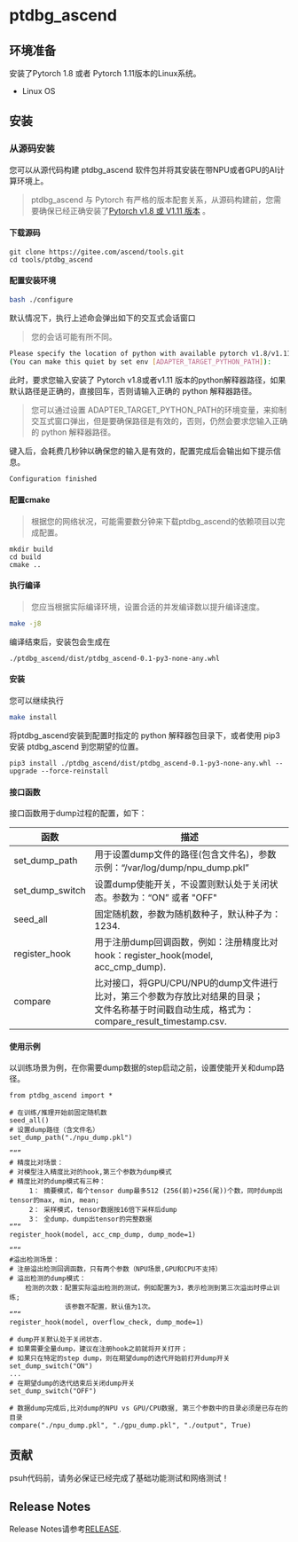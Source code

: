 # ptdbg_ascend

## 环境准备

安装了Pytorch 1.8 或者 Pytorch 1.11版本的Linux系统。

- Linux OS

## 安装

### 从源码安装

您可以从源代码构建 ptdbg_ascend 软件包并将其安装在带NPU或者GPU的AI计算环境上。
> ptdbg_ascend 与 Pytorch 有严格的版本配套关系，从源码构建前，您需要确保已经正确安装了[Pytorch v1.8 或 V1.11 版本](https://www.pytorch.org) 。

#### 下载源码

```
git clone https://gitee.com/ascend/tools.git
cd tools/ptdbg_ascend
```

#### 配置安装环境

```BASH
bash ./configure
```

默认情况下，执行上述命会弹出如下的交互式会话窗口
> 您的会话可能有所不同。

```BASH
Please specify the location of python with available pytorch v1.8/v1.11 site-packages installed. [Default is /usr/bin/python3]
(You can make this quiet by set env [ADAPTER_TARGET_PYTHON_PATH]):
```

此时，要求您输入安装了 Pytorch v1.8或者v1.11 版本的python解释器路径，如果默认路径是正确的，直接回车，否则请输入正确的 python 解释器路径。
> 您可以通过设置 ADAPTER_TARGET_PYTHON_PATH的环境变量，来抑制交互式窗口弹出，但是要确保路径是有效的，否则，仍然会要求您输入正确的 python 解释器路径。

键入后，会耗费几秒钟以确保您的输入是有效的，配置完成后会输出如下提示信息。
```BASH
Configuration finished
```

#### 配置cmake

> 根据您的网络状况，可能需要数分钟来下载ptdbg_ascend的依赖项目以完成配置。

```
mkdir build
cd build
cmake ..
```

#### 执行编译

> 您应当根据实际编译环境，设置合适的并发编译数以提升编译速度。

```BASH
make -j8
```

编译结束后，安装包会生成在

```
./ptdbg_ascend/dist/ptdbg_ascend-0.1-py3-none-any.whl
```

#### 安装

您可以继续执行

```BASH
make install
```

将ptdbg_ascend安装到配置时指定的 python 解释器包目录下，或者使用 pip3 安装 ptdbg_ascend 到您期望的位置。

```
pip3 install ./ptdbg_ascend/dist/ptdbg_ascend-0.1-py3-none-any.whl --upgrade --force-reinstall
```

#### 接口函数

接口函数用于dump过程的配置，如下：

| 函数          | 描述                                                                                                |
|-------------|---------------------------------------------------------------------------------------------------|
| set_dump_path | 用于设置dump文件的路径(包含文件名)，参数示例：“/var/log/dump/npu_dump.pkl”                                            |
| set_dump_switch | 设置dump使能开关，不设置则默认处于关闭状态。参数为：“ON” 或者 "OFF"                                                                      |
| seed_all    | 固定随机数，参数为随机数种子，默认种子为：1234.                                                                        |
| register_hook | 用于注册dump回调函数，例如：注册精度比对hook：register_hook(model, acc_cmp_dump).                               |
| compare     | 比对接口，将GPU/CPU/NPU的dump文件进行比对，第三个参数为存放比对结果的目录；<br/>文件名称基于时间戳自动生成，格式为：compare_result_timestamp.csv. |

#### 使用示例

以训练场景为例，在你需要dump数据的step启动之前，设置使能开关和dump路径。
```
from ptdbg_ascend import *

# 在训练/推理开始前固定随机数
seed_all()
# 设置dump路径（含文件名）
set_dump_path("./npu_dump.pkl")

”“”
# 精度比对场景：
# 对模型注入精度比对的hook,第三个参数为dump模式
# 精度比对的dump模式有三种：
     1： 摘要模式，每个tensor dump最多512 (256(前)+256(尾))个数，同时dump出tensor的max, min, mean;
     2： 采样模式，tensor数据按16倍下采样后dump
     3： 全dump，dump出tensor的完整数据
“”“
register_hook(model, acc_cmp_dump, dump_mode=1)

“”“
#溢出检测场景：
# 注册溢出检测回调函数，只有两个参数（NPU场景,GPU和CPU不支持）
# 溢出检测的dump模式：
    检测的次数：配置实际溢出检测的测试，例如配置为3，表示检测到第三次溢出时停止训练;
              该参数不配置，默认值为1次。
“”“
register_hook(model, overflow_check, dump_mode=1)

# dump开关默认处于关闭状态.
# 如果需要全量dump，建议在注册hook之前就将开关打开；
# 如果只在特定的step dump，则在期望dump的迭代开始前打开dump开关
set_dump_switch("ON")
...
# 在期望dump的迭代结束后关闭dump开关
set_dump_switch("OFF")

# 数据dump完成后,比对dump的NPU vs GPU/CPU数据, 第三个参数中的目录必须是已存在的目录
compare("./npu_dump.pkl", "./gpu_dump.pkl", "./output", True)
```

## 贡献

psuh代码前，请务必保证已经完成了基础功能测试和网络测试！

## Release Notes

Release Notes请参考[RELEASE](RELEASE.md).
